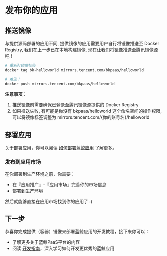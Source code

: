 # 发布你的应用

## 推送镜像
与提供源码部署的应用不同, 提供镜像的应用需要用户自行将镜像推送至 Docker Registry, 我们在上一步已在本地构建镜像, 现在让我们将镜像推送至腾讯镜像源吧！

```bash
# 重新打镜像标签
docker tag bk-helloworld mirrors.tencent.com/bkpaas/helloworld

# 推送！
docker push mirrors.tencent.com/bkpaas/helloworld
```

**注意事项：**
1. 推送镜像前需要确保已登录至腾讯镜像源提供的 Docker Registry   
2. 如果推送失败, 有可能是你没有 bkpaas/helloworld 这个命名空间的操作权限, 可以将镜像标签调整为 mirrors.tencent.com/{你的账号名}/helloworld

## 部署应用
关于部署应用，你可以阅读 [如何部署蓝鲸应用](../../topics/paas/deploy_intro.md) 了解更多。

### 发布到应用市场
在你部署到生产环境之前，你需要：
- 在『应用推广』-『应用市场』完善你的市场信息
- 部署到生产环境 

然后就能够直接在应用市场找到你的应用了 :)

## 下一步

恭喜你完成提供（容器）镜像来部署蓝鲸应用的开发教程，接下来你可以：

- 了解更多关于蓝鲸PaaS平台的内容
- 阅读 [开发指南](../../topics/company_tencent/python_framework_usage.md)，深入学习如何开发更优秀的蓝鲸应用
